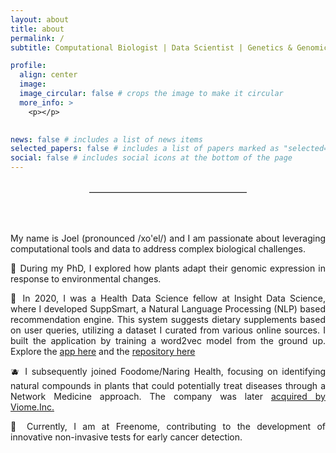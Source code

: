 ```yaml
---
layout: about
title: about
permalink: /
subtitle: Computational Biologist | Data Scientist | Genetics & Genomics PhD

profile:
  align: center
  image: 
  image_circular: false # crops the image to make it circular
  more_info: >
    <p></p>
    

news: false # includes a list of news items
selected_papers: false # includes a list of papers marked as "selected={true}"
social: false # includes social icons at the bottom of the page
---
```


<style>
  .half-hr {
    width: 50%;
    margin: auto;
    border: 0;
    border-top: 1px solid #ccc;
  }
</style>

<br>
<hr class="half-hr">


<div style="height: 50px;"></div>

<p style="text-align: justify;">
My name is Joel (pronounced /xo'el/) and I am passionate about leveraging computational tools and data to address complex biological challenges.
<p/>


<p style="text-align: justify;">
🌱 During my PhD, I explored how plants adapt their genomic expression in response to environmental changes.
<p/>

<p style="text-align: justify;">
🤖 In 2020, I was a Health Data Science fellow at Insight Data Science, where I developed SuppSmart, a Natural Language Processing (NLP) based recommendation engine. This system suggests dietary supplements based on user queries, utilizing a dataset I curated from various online sources. I built the application by training a word2vec model from the ground up. Explore the <a href="https://suppsmart.streamlit.app"> app here</a> and the <a href="https://github.com/rodriguezmDNA/streamlit_suppsmart_demo"> repository here</a>
<p/>



<p style="text-align: justify;">
🫐 I subsequently joined Foodome/Naring Health, focusing on identifying natural compounds in plants that could potentially treat diseases through a Network Medicine approach. The company was later <a href="https://www.prnewswire.com/news-releases/viome-acquires-naring-health-to-further-its-lead-in-personalized-nutrition-and-longevity-301975499.html"> acquired by Viome.Inc.</a>
</p>


<p style="text-align: justify;">
🧪 Currently, I am at Freenome, contributing to the development of innovative non-invasive tests for early cancer detection.
<p/>


<div style="height: 50px;"></div>